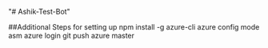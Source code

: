 "# Ashik-Test-Bot" 



##Additional Steps for setting up
npm install -g azure-cli
azure config mode asm
azure login
git push azure master